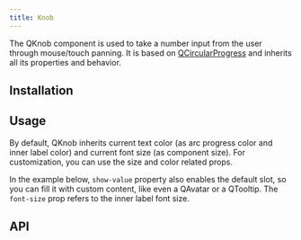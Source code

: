 ```yaml
---
title: Knob
---
```


The QKnob component is used to take a number input from the user through mouse/touch panning. It is based on [QCircularProgress](/vue-components/circular-progress) and inherits all its properties and behavior.

## Installation
<doc-installation components="QKnob" />

## Usage
By default, QKnob inherits current text color (as arc progress color and inner label color) and current font size (as component size). For customization, you can use the size and color related props.

<doc-example title="Basic" file="QKnob/Basic" />

In the example below, `show-value` property also enables the default slot, so you can fill it with custom content, like even a QAvatar or a QTooltip. The `font-size` prop refers to the inner label font size.

<doc-example title="Show Value" file="QKnob/ShowValue" />

<doc-example title="Custom min/max" file="QKnob/MinMax" />

<doc-example title="Custom step" file="QKnob/Step" />

<doc-example title="Offset angle" file="QKnob/Angle" />

<doc-example title="Disable and Read only" file="QKnob/DisableReadonly" />

## API
<doc-api file="QKnob" />

